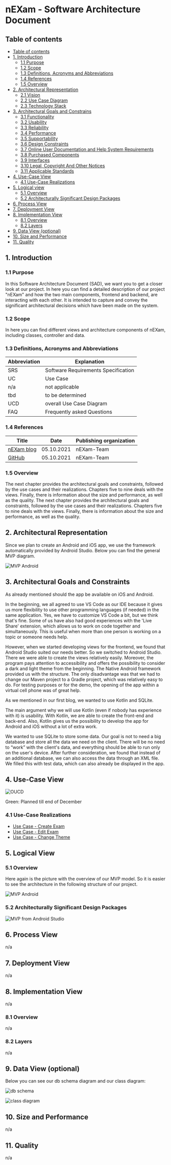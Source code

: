 # nEXam - Software Architecture Document 

## Table of contents
- [Table of contents](#table-of-contents)
- [1. Introduction](#1-introduction)
    - [1.1 Purpose](#11-purpose)
    - [1.2 Scope](#12-scope)
    - [1.3 Definitions, Acronyms and Abbreviations](#13-definitions-acronyms-and-abbreviations)
    - [1.4 References](#14-references)
    - [1.5 Overview](#15-overview)
- [2. Architectural Representation](#2-architectural-representation)
    - [2.1 Vision](#21-vision)
    - [2.2 Use Case Diagram](#22-use-case-diagram)
	- [2.3 Technology Stack](#23-technology-stack)
- [3. Architectural Goals and Constrains](#3-architectural-goals-and-constraints)
    - [3.1 Functionality](#31-functionality)
    - [3.2 Usability](#32-usability)
    - [3.3 Reliability](#33-reliability)
    - [3.4 Performance](#34_performance)
    - [3.5 Supportability](#35-supportability)
    - [3.6 Design Constraints](#36-design-constraints)
    - [3.7 Online User Documentation and Help System Requirements](#37-online-user-documentation-and-help-system-requirements)
    - [3.8 Purchased Components](#purchased-components)
    - [3.9 Interfaces](#39-interfaces)
    - [3.10 Legal, Copyright And Other Notices](#310-legal-copyright-and-other-notices)
    - [3.11 Applicable Standards](#311-applicable-standards)
- [4. Use-Case View](#4-use-case-view)
    - [4.1 Use-Case Realizations](#41-use-case-realizations)
- [5. Logical view](#5-logical-view)
    - [5.1 Overview](#51-overview)
    -  [5.2 Architecturally Significant Design Packages](#52-architecturally-significant-design-packages)
- [6. Process View](#6-process-view)
- [7. Deployment View](#7-deployment-view)
- [8. Implementation View](#8-implementation-view)
    - [8.1 Overview](#81-overview)
    - [8.2 Layers](#82-layers)
- [9. Data View (optional)](#9-data-view-(optional))
- [10. Size and Performance](#10-size-and-performance)
- [11. Quality](#11-quality)

## 1. Introduction

<!--[The introduction of the **Software Architecture Document**     should provide an overview of the entire **Software Architecture Document**.     It should include the purpose, scope, definitions, acronyms, abbreviations,     references, and overview of the **Software Architecture Document**.]-->

### 1.1 Purpose

<!--This document provides a comprehensive architectural overview     of the system, using a number of different architectural views to depict different     aspects of the system. It is intended to capture and convey the significant     architectural decisions which have been made on the system.-->

<!--[This section defines the purpose of the **Software     Architecture Document**, in the overall project documentation, and     briefly describes the structure of the document. The specific audiences for     the document should be identified, with an indication of how they are expected     to use the document.]-->

In this Software Architecture Document (SAD), we want you to get a closer look at our project. In here you can find a detailed description of our project "nEXam" and how the two main components, frontend and backend, are interacting with each other. It is intended to capture and convey the significant architectural decisions which have been made on the system.

### 1.2 Scope

<!--[A brief description of what the Software Architecture Document     applies to; what is affected or influenced by this document.]-->

In here you can find different views and architecture components of nEXam, including classes, controller and data.

### 1.3 Definitions, Acronyms and Abbreviations

<!--[This subsection should provide the definitions of all terms,     acronyms, and abbreviations required to properly interpret the **Software     Architecture Document**. This information may be provided by     reference to the project Glossary.]-->

| Abbreviation | Explanation                         |
| ------------ | ----------------------------------- |
| SRS          | Software Requirements Specification |
| UC           | Use Case                            |
| n/a          | not applicable                      |
| tbd          | to be determined                    |
| UCD          | overall Use Case Diagram            |
| FAQ          | Frequently asked Questions          |

### 1.4 References

<!--[This subsection should provide a complete list of all documents     referenced elsewhere in the **Software Architecture Document**.     Each document should be identified by title, report number (if applicable),     date, and publishing organization. Specify the sources from which the references     can be obtained. This information may be provided by reference to an appendix     or to another document.]-->

| Title                                               |    Date    | Publishing organization |
| --------------------------------------------------- | :--------: | ----------------------- |
| [nEXam blog](https://nexam955203221.wordpress.com/) | 05.10.2021 | nEXam-Team              |
| [GitHub](https://github.com/Calco2001/nEXam)        | 05.10.2021 | nEXam-Team              |

### 1.5 Overview

<!--[This subsection should describe what the rest of the **Software     Architecture Document** contains and explain how the **Software     Architecture Document** is organized.]-->

The next chapter provides the architectural goals and constraints, followed by the use cases and their realizations. Chapters five to nine deals with the views. Finally, there is information about the size and performance, as well as the quality. The next chapter provides the architectural goals and constraints, followed by the use cases and their realizations. Chapters five to nine deals with the views. Finally, there is information about the size and performance, as well as the quality.

## 2. Architectural Representation 

<!--[This section describes what software architecture is for     the current system, and how it is represented. Of the **Use-Case**,     **Logical**, **Process**, **Deployment**,     and **Implementation Views**, it enumerates the views that are     necessary, and for each view, explains what types of model elements it contains.]-->

Since we plan to create an Android and iOS app, we use the framework automatically provided by Android Studio. Below you can find the general MVP diagram.

![MVP Android](https://github.com/Calco2001/nEXam/blob/main/docs/diagrams/mvp%20android.PNG)

## 3. Architectural Goals and Constraints

<!--[This section describes the software requirements and objectives     that have some significant impact on the architecture, for example, safety,     security, privacy, use of an off-the-shelf product, portability, distribution,     and reuse. It also captures the special constraints that may apply: design     and implementation strategy, development tools, team structure, schedule,     legacy code, and so on.]-->

As already mentioned should the app be available on iOS and Android.

In the beginning, we all agreed to use VS Code as our IDE because it gives us more flexibility to use other programming languages (if needed) in the same application. Yes, we have to customize VS Code a bit, but we think that's fine. Some of us have also had good experiences with the 'Live Share' extension, which allows us to work on code together and simultaneously. This is useful when more than one person is working on a topic or someone needs help.


However, when we started developing views for the frontend, we found that Android Studio suited our needs better. So we switched to Android Studio. There we were able to create the views relatively easily. Moreover, the program pays attention to accessibility and offers the possibility to consider a dark and light theme from the beginning. The Native Android framework provided us with the structure. The only disadvantage was that we had to change our Maven project to a Gradle project, which was relatively easy to do. For testing purposes or for the demo, the opening of the app within a virtual cell phone was of great help.

As we mentioned in our first blog, we wanted to use Kotlin and SQLite. 

The main argument why we will use Kotlin (even if nobody has experience with it) is usability. With Kotlin, we are able to create the front-end and back-end. Also, Kotlin gives us the possibility to develop the app for Android and iOS without a lot of extra work.

We wanted to use SQLite to store some data. Our goal is not to need a big database and store all the data we need on the client. There will be no need to “work” with the client's data, and everything should be able to run only on the user's device. After further consideration, we found that instead of an additional database, we can also access the data through an XML file. We filled this with test data, which can also already be displayed in the app.

## 4. Use-Case View
<!--[This section lists use cases or scenarios from the use-case     model if they represent some significant, central functionality of the final     system, or if they have a large architectural coverage - they exercise many     architectural elements, or if they stress or illustrate a specific, delicate     point of the architecture.]-->

![OUCD](https://github.com/Calco2001/nEXam/blob/main/docs/diagrams/use%20case%20diagram.jpg)

Green: Planned till end of December

### 4.1 Use-Case Realizations

<!--[This section illustrates how the software actually works     by giving a few selected use-case (or scenario) realizations, and explains     how the various design model elements contribute to their functionality.]-->

* [Use Case - Create Exam](https://github.com/Calco2001/nEXam/blob/main/docs/Use_Case_Specification/use_case_CreateExam.md)
* [Use Case - Edit Exam](https://github.com/Calco2001/nEXam/blob/main/docs/Use_Case_Specification/use_case_EditExam.md)
* [Use Case - Change Theme](https://github.com/Calco2001/nEXam/blob/main/docs/Use_Case_Specification/use_case_ChangeTheme.md)

## 5. Logical View

<!--[This section describes the architecturally significant parts     of the design model, such as its decomposition into subsystems and packages.     And for each significant package, its decomposition into classes and class     utilities. You should introduce architecturally significant classes and describe     their responsibilities, as well as a few very important relationships, operations,     and attributes.]-->

### 5.1 Overview

<!--[This subsection describes the overall decomposition of the     design model in terms of its package hierarchy and layers.]-->

Here again is the picture with the overview of our MVP model. So it is easier to see the architecture in the following structure of our project.

![MVP Android](https://github.com/Calco2001/nEXam/blob/main/docs/diagrams/mvp%20android.PNG)

### 5.2 Architecturally Significant Design Packages

![MVP from Android Studio](https://github.com/Calco2001/nEXam/blob/main/docs/diagrams/mvc%20from%20android%20studio.png)

<!--[For each significant package, include a subsection with its     name, its brief description, and a diagram with all significant classes and     packages contained within the package.--> 

<!--For each significant class in the package, include its name,     brief description, and, optionally a description of some of its major responsibilities,     operations and attributes.]-->

## 6. Process View

n/a

<!--[This section describes the system's decomposition into lightweight     processes (single threads of control) and heavyweight processes (groupings     of lightweight processes). Organize the section by groups of processes that     communicate or interact. Describe the main modes of communication between     processes, such as message passing, interrupts, and rendezvous.]-->

## 7. Deployment View 

n/a

<!--ADD UML-DIAGRAM WITH SERVER/CLIENT ARCHITECTURE-->

<!--[This section describes one or more physical network (hardware)     configurations on which the software is deployed and run. It is a view of     the Deployment Model. At a minimum for each configuration it should indicate     the physical nodes (computers, CPUs) that execute the software, and their     interconnections (bus, LAN, point-to-point, and so on.) Also include a mapping     of the processes of the **Process View** onto the physical nodes.]-->

## 8. Implementation View 

n/a

<!--[This section describes the overall structure of the implementation     model, the decomposition of the software into layers and subsystems in the     implementation model, and any architecturally significant components.]-->

### 8.1 Overview

<!--[This subsection names and defines the various layers and     their contents, the rules that govern the inclusion to a given layer, and     the boundaries between layers. Include a component diagram that shows the     relations between layers. ]-->

n/a

### 8.2 Layers

<!--[For each layer, include a subsection with its name, an enumeration     of the subsystems located in the layer, and a component diagram.]-->

n/a

## 9. Data View (optional)

<!--[A description of the persistent data storage perspective     of the system. This section is optional if there is little or no persistent     data, or the translation between the Design Model and the Data Model is trivial.]-->

Below you can see our db schema diagram and our class diagram:

![db schema](https://github.com/Calco2001/nEXam/blob/main/docs/diagrams/DB-Schema.jpg)

![class diagram](https://github.com/Calco2001/nEXam/blob/main/docs/diagrams/UML%20class%20diagram.jpg)

## 10. Size and Performance 

n/a

<!--[A description of the major dimensioning characteristics of     the software that impact the architecture, as well as the target performance     constraints.]-->

## 11. Quality 

n/a

<!--[A description of how the software architecture contributes     to all capabilities (other than functionality) of the system: extensibility,     reliability, portability, and so on. If these characteristics have special     significance, for example safety, security or privacy implications, they should     be clearly delineated.]-->
